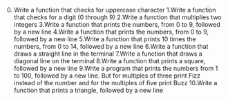 
0. Write a function that checks for uppercase character
1.Write a function that checks for a digit (0 through 9)
2.Write a function that multiplies two integers
3.Write a function that prints the numbers, from 0 to 9, followed by a new line
4.Write a function that prints the numbers, from 0 to 9, followed by a new line
5.Write a function that prints 10 times the numbers, from 0 to 14, followed by a new line
6.Write a function that draws a straight line in the terminal
7.Write a function that draws a diagonal line on the terminal
8.Write a function that prints a square, followed by a new line
9.Write a program that prints the numbers from 1 to 100, followed by a new line. But for multiples of three print Fizz instead of the number and for the multiples of five print Buzz
10.Write a function that prints a triangle, followed by a new line
